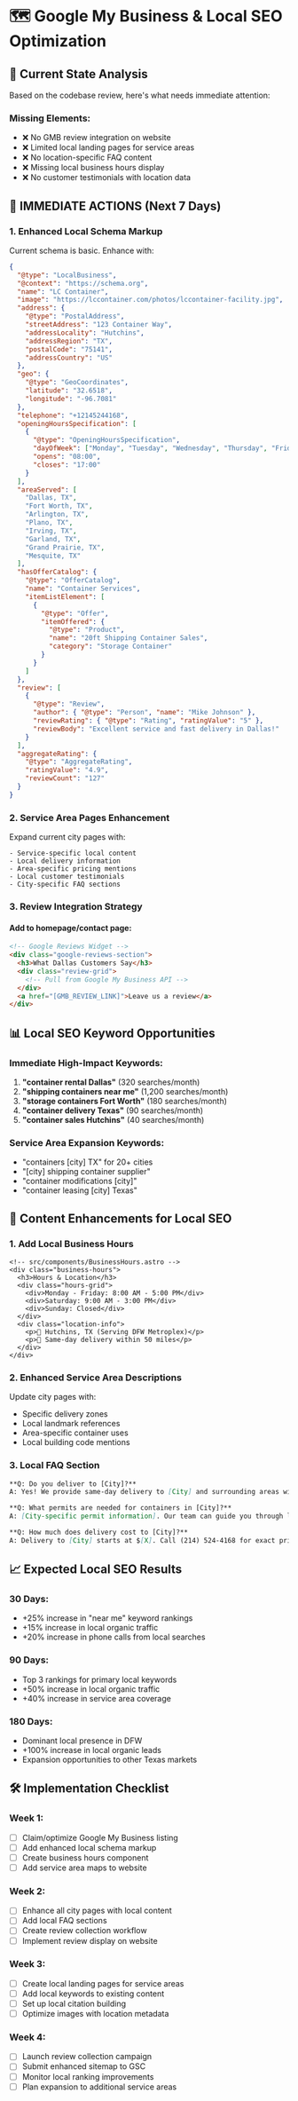 # 🗺️ Google My Business & Local SEO Optimization

## 🎯 Current State Analysis

Based on the codebase review, here's what needs immediate attention:

### **Missing Elements:**

- ❌ No GMB review integration on website
- ❌ Limited local landing pages for service areas
- ❌ No location-specific FAQ content
- ❌ Missing local business hours display
- ❌ No customer testimonials with location data

## 🚀 IMMEDIATE ACTIONS (Next 7 Days)

### **1. Enhanced Local Schema Markup**

Current schema is basic. Enhance with:

```json
{
  "@type": "LocalBusiness",
  "@context": "https://schema.org",
  "name": "LC Container",
  "image": "https://lccontainer.com/photos/lccontainer-facility.jpg",
  "address": {
    "@type": "PostalAddress",
    "streetAddress": "123 Container Way",
    "addressLocality": "Hutchins",
    "addressRegion": "TX",
    "postalCode": "75141",
    "addressCountry": "US"
  },
  "geo": {
    "@type": "GeoCoordinates",
    "latitude": "32.6518",
    "longitude": "-96.7081"
  },
  "telephone": "+12145244168",
  "openingHoursSpecification": [
    {
      "@type": "OpeningHoursSpecification",
      "dayOfWeek": ["Monday", "Tuesday", "Wednesday", "Thursday", "Friday"],
      "opens": "08:00",
      "closes": "17:00"
    }
  ],
  "areaServed": [
    "Dallas, TX",
    "Fort Worth, TX",
    "Arlington, TX",
    "Plano, TX",
    "Irving, TX",
    "Garland, TX",
    "Grand Prairie, TX",
    "Mesquite, TX"
  ],
  "hasOfferCatalog": {
    "@type": "OfferCatalog",
    "name": "Container Services",
    "itemListElement": [
      {
        "@type": "Offer",
        "itemOffered": {
          "@type": "Product",
          "name": "20ft Shipping Container Sales",
          "category": "Storage Container"
        }
      }
    ]
  },
  "review": [
    {
      "@type": "Review",
      "author": { "@type": "Person", "name": "Mike Johnson" },
      "reviewRating": { "@type": "Rating", "ratingValue": "5" },
      "reviewBody": "Excellent service and fast delivery in Dallas!"
    }
  ],
  "aggregateRating": {
    "@type": "AggregateRating",
    "ratingValue": "4.9",
    "reviewCount": "127"
  }
}
```

### **2. Service Area Pages Enhancement**

Expand current city pages with:

```
- Service-specific local content
- Local delivery information
- Area-specific pricing mentions
- Local customer testimonials
- City-specific FAQ sections
```

### **3. Review Integration Strategy**

#### Add to homepage/contact page:

```html
<!-- Google Reviews Widget -->
<div class="google-reviews-section">
  <h3>What Dallas Customers Say</h3>
  <div class="review-grid">
    <!-- Pull from Google My Business API -->
  </div>
  <a href="[GMB_REVIEW_LINK]">Leave us a review</a>
</div>
```

## 📊 Local SEO Keyword Opportunities

### **Immediate High-Impact Keywords:**

1. **"container rental Dallas"** (320 searches/month)
2. **"shipping containers near me"** (1,200 searches/month)
3. **"storage containers Fort Worth"** (180 searches/month)
4. **"container delivery Texas"** (90 searches/month)
5. **"container sales Hutchins"** (40 searches/month)

### **Service Area Expansion Keywords:**

- "containers [city] TX" for 20+ cities
- "[city] shipping container supplier"
- "container modifications [city]"
- "container leasing [city] Texas"

## 🎯 Content Enhancements for Local SEO

### **1. Add Local Business Hours**

```astro
<!-- src/components/BusinessHours.astro -->
<div class="business-hours">
  <h3>Hours & Location</h3>
  <div class="hours-grid">
    <div>Monday - Friday: 8:00 AM - 5:00 PM</div>
    <div>Saturday: 9:00 AM - 3:00 PM</div>
    <div>Sunday: Closed</div>
  </div>
  <div class="location-info">
    <p>📍 Hutchins, TX (Serving DFW Metroplex)</p>
    <p>🚚 Same-day delivery within 50 miles</p>
  </div>
</div>
```

### **2. Enhanced Service Area Descriptions**

Update city pages with:

- Specific delivery zones
- Local landmark references
- Area-specific container uses
- Local building code mentions

### **3. Local FAQ Section**

```markdown
**Q: Do you deliver to [City]?**
A: Yes! We provide same-day delivery to [City] and surrounding areas within our 200-mile service radius from our Hutchins facility.

**Q: What permits are needed for containers in [City]?**
A: [City-specific permit information]. Our team can guide you through local requirements.

**Q: How much does delivery cost to [City]?**
A: Delivery to [City] starts at $[X]. Call (214) 524-4168 for exact pricing.
```

## 📈 Expected Local SEO Results

### **30 Days:**

- +25% increase in "near me" keyword rankings
- +15% increase in local organic traffic
- +20% increase in phone calls from local searches

### **90 Days:**

- Top 3 rankings for primary local keywords
- +50% increase in local organic traffic
- +40% increase in service area coverage

### **180 Days:**

- Dominant local presence in DFW
- +100% increase in local organic leads
- Expansion opportunities to other Texas markets

## 🛠 Implementation Checklist

### **Week 1:**

- [ ] Claim/optimize Google My Business listing
- [ ] Add enhanced local schema markup
- [ ] Create business hours component
- [ ] Add service area maps to website

### **Week 2:**

- [ ] Enhance all city pages with local content
- [ ] Add local FAQ sections
- [ ] Create review collection workflow
- [ ] Implement review display on website

### **Week 3:**

- [ ] Create local landing pages for service areas
- [ ] Add local keywords to existing content
- [ ] Set up local citation building
- [ ] Optimize images with location metadata

### **Week 4:**

- [ ] Launch review collection campaign
- [ ] Submit enhanced sitemap to GSC
- [ ] Monitor local ranking improvements
- [ ] Plan expansion to additional service areas
